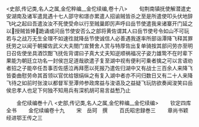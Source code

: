 <!-- { "loadSidebar": true } -->









<史部,传记类,名人之属,金佗稡编__金佗续编,卷十八>
　　旬荆南镇抚使解潜遣史安湖南及诸军遣晁遇十七人邵守和璟亦累遣人招谕贼皆杀之至是所遣使叩头伏地辞飞叱之起曰吾遣汝汝不死使受命以行至贼巢即厉声呼曰岳节使遣我来诸寨开门延之以授贼皆捧跪诵或问岳节使安否么之部将黄佐谓其人曰岳节使号令如山不可玩若与之战万无生全理不如速徃就降岳节使诚信人必善遇我遂率所部诣潭降飞释其罪抚劳之以闻于朝擢佐武义大夫閤门宣賛舍人赏与特厚佐出复单骑按其部问劳亦至明日召佐使坐具酒饮酣飞抚佐背谓曰子真大丈夫知逆顺祸福况子姿力雄鸷不在时辈下果能为朝廷立功名一封侯岂足道哉欲遣子复至湖中视有便利可乗者擒之可以言语劝者招之子能卒任吾事否佐感泣再拜愿以死报乃遣佐归湖中又有战士三百余人来降飞皆委曲慰劳命其首领以官优给银绢纵之有复入湖中者亦不问归数日又有二十人来降飞待之如前时张浚以都督军至潭帅参政席益与浚语及之益疑飞玩防欲奏闻浚笑曰岳侯忠孝人也足下何独不知用兵有深机胡可易言益慙乃止












　　金佗续编巻十八
<史部,传记类,名人之属,金佗稡编__金佗续编>
　　钦定四库全书
　　金佗续编卷十九
　　宋　岳珂　撰
　　百氏昭忠録巻三
　　章尚书颖经进鄂王传之三
